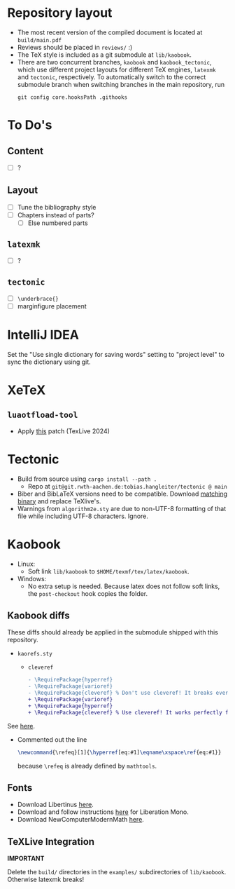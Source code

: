# Repository layout
- The most recent version of the compiled document is located at `build/main.pdf`
- Reviews should be placed in `reviews/` :)
- The TeX style is included as a git submodule at `lib/kaobook`. 
- There are two concurrent branches, `kaobook` and `kaobook_tectonic`, which use different project layouts for different TeX engines, `latexmk` and `tectonic`, respectively. 
  To automatically switch to the correct submodule branch when switching branches in the main repository, run 
  ```
  git config core.hooksPath .githooks
  ```

# To Do's
## Content
- [ ] ?
 
## Layout
- [ ] Tune the bibliography style
- [ ] Chapters instead of parts?
	- [ ] Else numbered parts

## `latexmk`
- [ ] ?

## `tectonic`
- [ ] `\underbrace{}`
- [ ] marginfigure placement

# IntelliJ IDEA
Set the "Use single dictionary for saving words" setting to "project level" to sync the dictionary using git.

# XeTeX
 
## `luaotfload-tool`
- Apply [this](https://github.com/latex3/luaotfload/commit/12521e87463d78e2cbf0bd94a09381bf97ee29be) patch (TexLive 2024)

# Tectonic
- Build from source using `cargo install --path .`
  - Repo at `git@git.rwth-aachen.de:tobias.hangleiter/tectonic @ main`
- Biber and BibLaTeX versions need to be compatible. Download [matching binary](https://sourceforge.net/projects/biblatex-biber/files/biblatex-biber/2.17/binaries) and replace TeXlive's.
- Warnings from `algorithm2e.sty` are due to non-UTF-8 formatting of that file while including UTF-8 characters. Ignore.

# Kaobook
- Linux:
  - Soft link `lib/kaobook` to `$HOME/texmf/tex/latex/kaobook`.
- Windows:
  - No extra setup is needed. Because latex does not follow soft links, the `post-checkout` hook copies the folder.

## Kaobook diffs
These diffs should already be applied in the submodule shipped with this repository.

- `kaorefs.sty`

   - `cleveref`
	 ```diff	 
	 - \RequirePackage{hyperref}
	 - \RequirePackage{varioref}
	 - \RequirePackage{cleveref} % Don't use cleveref! It breaks everything
	 + \RequirePackage{varioref}
	 + \RequirePackage{hyperref}
	 + \RequirePackage{cleveref} % Use cleveref! It works perfectly fine
	 ```
See [here](https://tex.stackexchange.com/questions/83037/difference-between-ref-varioref-and-cleveref-decision-for-a-thesis).

   - Commented out the line
     ```latex
     \newcommand{\refeq}[1]{\hyperref[eq:#1]\eqname\xspace\ref{eq:#1}}
     ```
     because `\refeq` is already defined by `mathtools`.

## Fonts
- Download Libertinus [here](https://github.com/alerque/libertinus).
- Download and follow instructions [here](https://git.nsa.his.se/latex/fonts/-/tree/master) for Liberation Mono.
- Download NewComputerModernMath [here](https://ctan.org/pkg/newcomputermodern?lang=en).


## TeXLive Integration
**IMPORTANT**

Delete the `build/` directories in the `examples/` subdirectories of `lib/kaobook`. Otherwise latexmk breaks!


